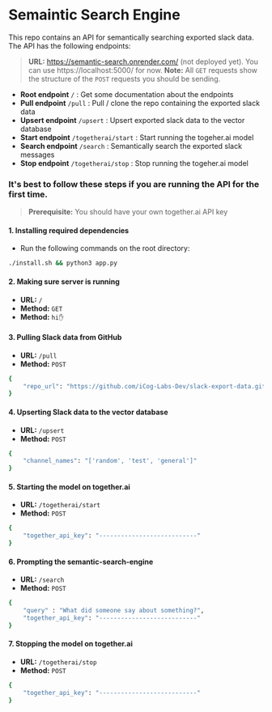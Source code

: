 # Semaintic Search Engine

This repo contains an API for semantically searching exported slack data. The API has the following endpoints:
>**URL:** https://semantic-search.onrender.com/ (not deployed yet). You can use https://localhost:5000/ for now.
>**Note:** All `GET` requests show the structure of the `POST` requests you should be sending.
-  **Root endpoint** `/` : Get some documentation about the endpoints
-  **Pull endpoint** `/pull` : Pull / clone the repo containing the exported slack data
-  **Upsert endpoint** `/upsert` : Upsert exported slack data to the vector database
-  **Start endpoint** `/togetherai/start` : Start running the togeher.ai model
-  **Search endpoint** `/search` : Semantically search the exported slack messages
-  **Stop endpoint** `/togetherai/stop` : Stop running the togeher.ai model


### It's best to follow these steps if you are running the API for the first time.
>**Prerequisite:** You should have your own together.ai API key

#### 1. Installing required dependencies
* Run the following commands on the root directory:
```sh
./install.sh && python3 app.py
```
#### 2. Making sure server is running
* **URL:** `/`
* **Method:** `GET`
* **Method:** `hi✋`

#### 3. Pulling Slack data from GitHub
* **URL:** `/pull`
* **Method:** `POST`
```sh
{
    "repo_url": "https://github.com/iCog-Labs-Dev/slack-export-data.git"
}
```
#### 4. Upserting Slack data to the vector database
* **URL:** `/upsert`
* **Method:** `POST`
```sh
{
    "channel_names": "['random', 'test', 'general']"
}
```
#### 5. Starting the model on together.ai
* **URL:** `/togetherai/start`
* **Method:** `POST`
```sh
{
	"together_api_key": "---------------------------"
}
```
#### 6. Prompting the semantic-search-engine
* **URL:** `/search`
* **Method:** `POST`
```sh
{
	"query" : "What did someone say about something?",
	"together_api_key": "---------------------------"
}
```
#### 7. Stopping the model on together.ai
* **URL:** `/togetherai/stop`
* **Method:** `POST`
```sh
{
	"together_api_key": "---------------------------"
}
```